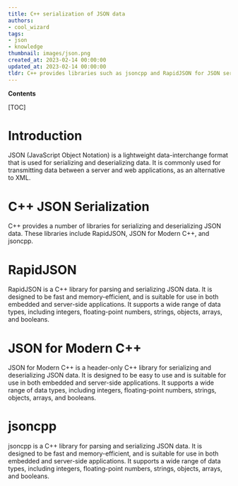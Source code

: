 ```yaml
---
title: C++ serialization of JSON data
authors:
- cool_wizard
tags:
- json
- knowledge
thumbnail: images/json.png
created_at: 2023-02-14 00:00:00
updated_at: 2023-02-14 00:00:00
tldr: C++ provides libraries such as jsoncpp and RapidJSON for JSON serialization.
---
```


**Contents**

[TOC]

# Introduction
JSON (JavaScript Object Notation) is a lightweight data-interchange format that is used for serializing and deserializing data. It is commonly used for transmitting data between a server and web applications, as an alternative to XML. 

# C++ JSON Serialization
C++ provides a number of libraries for serializing and deserializing JSON data. These libraries include RapidJSON, JSON for Modern C++, and jsoncpp.

# RapidJSON
RapidJSON is a C++ library for parsing and serializing JSON data. It is designed to be fast and memory-efficient, and is suitable for use in both embedded and server-side applications. It supports a wide range of data types, including integers, floating-point numbers, strings, objects, arrays, and booleans.

# JSON for Modern C++
JSON for Modern C++ is a header-only C++ library for serializing and deserializing JSON data. It is designed to be easy to use and is suitable for use in both embedded and server-side applications. It supports a wide range of data types, including integers, floating-point numbers, strings, objects, arrays, and booleans.

# jsoncpp
jsoncpp is a C++ library for parsing and serializing JSON data. It is designed to be fast and memory-efficient, and is suitable for use in both embedded and server-side applications. It supports a wide range of data types, including integers, floating-point numbers, strings, objects, arrays, and booleans.
